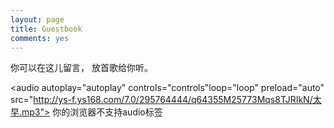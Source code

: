 ```yaml
---
layout: page
title: Guestbook
comments: yes
---
```


<html>

你可以在这儿留言， 放首歌给你听。
<head>

<audio autoplay="autoplay" controls="controls"loop="loop" preload="auto"
            src="http://ys-f.ys168.com/7.0/295764444/q64355M25773Mqs8TJRIkN/太早.mp3">
      你的浏览器不支持audio标签
</audio>

</head>

</html>
